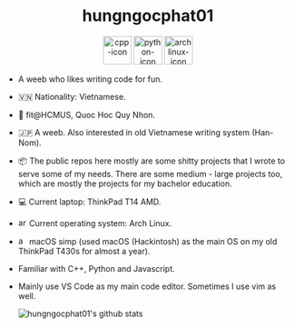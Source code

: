 <div align="center"><h1> hungngocphat01 </h1></div>

<div align="center"><span>
<img height="50" alt="cpp-icon" src="https://user-images.githubusercontent.com/42747200/46140125-da084900-c26d-11e8-8ea7-c45ae6306309.png"/>
<img height="50" alt="python-icon" src="https://cdn3.iconfinder.com/data/icons/logos-and-brands-adobe/512/267_Python-512.png"/>
<img height="50" alt="archlinux-icon" src="https://www.logolynx.com/images/logolynx/91/914639a1180c179a71fee283128b01c5.png"/></span></div>

- A weeb who likes writing code for fun.
- 🇻🇳 Nationality: Vietnamese.
- 🏫 fit@HCMUS, Quoc Hoc Quy Nhon.
- 🇯🇵 A weeb. Also interested in old Vietnamese writing system (Han-Nom).
- 📦 The public repos here mostly are some shitty projects that I wrote to serve some of my needs. There are some medium - large projects too, which are mostly the projects for my bachelor education.

- 💻 Current laptop: ThinkPad T14 AMD.
- <img height="15" alt="archlinux-icon" src="https://www.logolynx.com/images/logolynx/91/914639a1180c179a71fee283128b01c5.png"/> Current operating system: Arch Linux.
- <img height="15" alt="apple-icon" src="https://upload.wikimedia.org/wikipedia/commons/thumb/f/fa/Apple_logo_black.svg/505px-Apple_logo_black.svg.png"/> macOS simp (used macOS (Hackintosh) as the main OS on my old ThinkPad T430s for almost a year).

- Familiar with C++, Python and Javascript.
- Mainly use VS Code as my main code editor. Sometimes I use vim as well.

  ![hungngocphat01's github stats](https://github-readme-stats.vercel.app/api?username=hungngocphat01)
